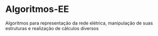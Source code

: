 Algoritmos-EE
=============

Algoritmos para representação da rede elétrica, manipulação de suas estruturas e realização de cálculos diversos
